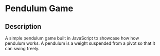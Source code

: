 # Pendulum Game

## Description
<p> 
  A simple pendulum game built in JavaScript to showcase how how pendulum works. A pendulum is a weight suspended from a pivot so that it can swing freely.
</p>
